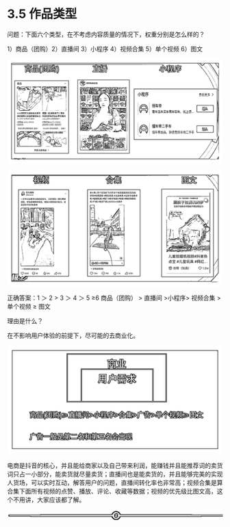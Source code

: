 # 3.5 作品类型

问题：下面六个类型，在不考虑内容质量的情况下，权重分别是怎么样的？

1）商品（团购）2）直播间 3）小程序 4）视频合集 5）单个视频 6）图文

![](img/c8fe50f95ebb3ca0d24d5aaa1c4aeb34.png)

![](img/f03dedf7205c4d2bc82725efe91908b1.png)

正确答案：1 ＞ 2 > 3 ＞ 4 ＞ 5 ≥6 商品（团购） > 直播间 >小程序> 视频合集 > 单个视频 ≥ 图文

理由是什么？

在不影响用户体验的前提下，尽可能的去商业化。

![](img/dcde203f9a986148704cb49e98feac24.png)

电商是抖音的核心，并且能给商家以及自己带来利润，能赚钱并且能推荐词的卖货词只占一小部分，能卖货就尽量卖货；直播间也是能卖货的，并且能够完美的实现人货场，可以实时互动，解答用户的问题，直播间转化率也非常高；视频合集是算合集下面所有视频的点赞、播放、评论、收藏等数据；视频的优先级比图文高，这个不用讲，大家应该都了解。

![](img/75a2819e1a58997a8c18fd3150be6c39.png)